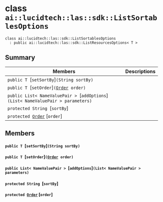 # class `ai::lucidtech::las::sdk::ListSortablesOptions` 

```
class ai::lucidtech::las::sdk::ListSortablesOptions
  : public ai::lucidtech::las::sdk::ListResourcesOptions< T >
```  

## Summary

 Members                        | Descriptions                                
--------------------------------|---------------------------------------------
`public T `[`setSortBy`]`(String sortBy)` | 
`public T `[`setOrder`]`(`[`Order`](docs/ai::lucidtech::las::sdk::Order.md#enumai_1_1lucidtech_1_1las_1_1sdk_1_1_order)` order)` | 
`public List< NameValuePair > `[`addOptions`]`(List< NameValuePair > parameters)` | 
`protected String `[`sortBy`] | 
`protected `[`Order`](docs/ai::lucidtech::las::sdk::Order.md#enumai_1_1lucidtech_1_1las_1_1sdk_1_1_order) [`order`] | 

## Members

#### `public T `[`setSortBy`]`(String sortBy)` 

#### `public T `[`setOrder`]`(`[`Order`](docs/ai::lucidtech::las::sdk::Order.md#enumai_1_1lucidtech_1_1las_1_1sdk_1_1_order)` order)` 

#### `public List< NameValuePair > `[`addOptions`]`(List< NameValuePair > parameters)` 

#### `protected String `[`sortBy`] 

#### `protected `[`Order`](docs/ai::lucidtech::las::sdk::Order.md#enumai_1_1lucidtech_1_1las_1_1sdk_1_1_order) [`order`] 

